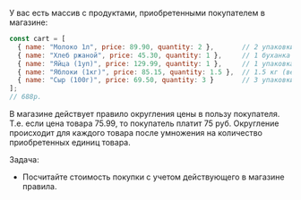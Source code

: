 У вас есть массив с продуктами, приобретенными покупателем в магазине:

```javascript
const cart = [
  { name: "Молоко 1л", price: 89.90, quantity: 2 },       // 2 упаковки
  { name: "Хлеб ржаной", price: 45.30, quantity: 1 },     // 1 буханка
  { name: "Яйца (1уп)", price: 129.99, quantity: 1 },     // 1 упаковка
  { name: "Яблоки (1кг)", price: 85.15, quantity: 1.5 },  // 1.5 кг (весовой товар)
  { name: "Сыр (100г)", price: 69.50, quantity: 3 }       // 3 упаковки
];
// 688р.
```

В магазине действует правило округления цены в пользу покупателя. Т.е. если цена товара 75.99, то покупатель платит 75 руб. Округление происходит для каждого товара после умножения на количество приобретенных единиц товара.

Задача:

* Посчитайте стоимость покупки с учетом действующего в магазине правила.